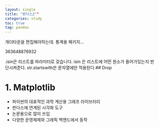 ```yaml
---
layout: single
title: "판다스2""
categories: study
toc: true
tag: pandas
---
```



개더타운을 편집해야하는데. 통계용 패키지...

363648876932

.isin은 리스트를 파라미터로 갖습니다. isin 은 리스트에 어떤 원소가 들어가있는지 판단시켜준다.
str.startswith은 문자열에만 적용된다.## Drop

# 1. Matplotlib

-   파이썬의 대표적인 과학 계산용 그래프 라이브러리
-   판다스에 연계된 시각화 도구
-   논문용으로 많이 쓰임
-   다양한 운영체제와 그래픽 백엔드에서 동작